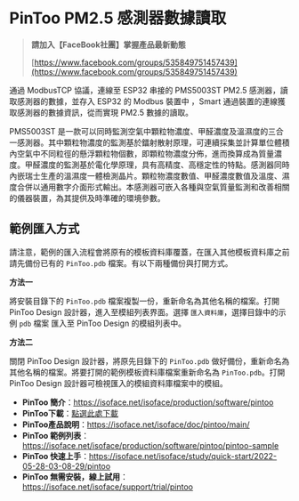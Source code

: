 # PinToo PM2.5 感測器數據讀取

> **請加入【FaceBook社團】掌握產品最新動態**
>
> [https://www.facebook.com/groups/535849751457439](https://www.facebook.com/groups/535849751457439)


通過 ModbusTCP 協議，連線至 ESP32 串接的 PMS5003ST PM2.5 感測器，讀取感測器的數據，並存入 ESP32 的 Modbus 裝置中 ，Smart 通過裝置的連線獲取感測器的數據資訊，從而實現 PM2.5 數據的讀取。

PMS5003ST 是一款可以同時監測空氣中顆粒物濃度、甲醛濃度及溫濕度的三合一感測器。其中顆粒物濃度的監測基於鐳射散射原理，可連續採集並計算單位體積內空氣中不同粒徑的懸浮顆粒物個數，即顆粒物濃度分佈，進而換算成為質量濃度。甲醛濃度的監測基於電化學原理，具有高精度、高穩定性的特點。感測器同時內嵌瑞士生產的溫濕度一體檢測晶片。顆粒物濃度數值、甲醛濃度數值及溫度、濕度合併以通用數字介面形式輸出。本感測器可嵌入各種與空氣質量監測和改善相關的儀器裝置，為其提供及時準確的環境參數。


## 範例匯入方式

請注意，範例的匯入流程會將原有的模板資料庫覆蓋，在匯入其他模板資料庫之前請先備份已有的 `PinToo.pdb` 檔案。有以下兩種備份與打開方式。

**方法一**

將安裝目錄下的 `PinToo.pdb` 檔案複製一份，重新命名為其他名稱的檔案。打開 PinToo Design 設計器，進入至模組列表界面。選擇 `匯入資料庫`，選擇目錄中的示例 `pdb` 檔案 匯入至 PinToo Design 的模組列表中。

**方法二**

關閉 PinToo Design 設計器，將原先目錄下的 `PinToo.pdb` 做好備份，重新命名為其他名稱的檔案。將要打開的範例模板資料庫檔案重新命名為 `PinToo.pdb`。打開 PinToo Design 設計器可檢視匯入的模組資料庫檔案中的模組。


* **PinToo 簡介**：https://isoface.net/isoface/production/software/pintoo
* **PinToo下載**：[點選此處下載](https://github.com/isoface-iot/PinToo/releases/latest)
* **PinToo產品說明**：https://isoface.net/isoface/doc/pintoo/main/
* **PinToo 範例列表**：https://isoface.net/isoface/production/software/pintoo/pintoo-sample
* **PinToo 快速上手**：https://isoface.net/isoface/study/quick-start/2022-05-28-03-08-29/pintoo
* **PinToo 無需安裝，線上試用**：https://isoface.net/isoface/support/trial/pintoo